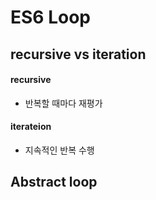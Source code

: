 # ES6 Loop



## recursive vs iteration

#### recursive 

- 반복할 때마다 재평가

#### iterateion 

- 지속적인 반복 수행

## Abstract loop